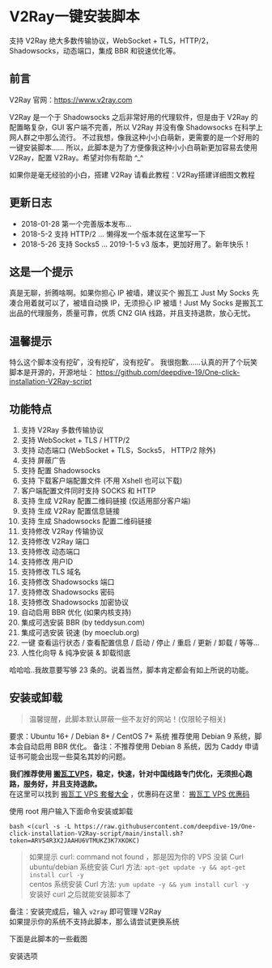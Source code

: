 # V2Ray一键安装脚本
支持 V2Ray 绝大多数传输协议，WebSocket + TLS，HTTP/2，Shadowsocks，动态端口，集成 BBR 和锐速优化等。

## 前言
V2Ray 官网：https://www.v2ray.com

V2Ray 是一个于 Shadowsocks 之后非常好用的代理软件，但是由于 V2Ray 的配置略复杂，GUI 客户端不完善，所以 V2Ray 并没有像 Shadowsocks 在科学上网人群之中那么流行。
不过我想，像我这种小小白萌新，更需要的是一个好用的一键安装脚本……
所以，此脚本是为了方便像我这种小小白萌新更加容易去使用 V2Ray，配置 V2Ray。希望对你有帮助 ^_^

如果你是毫无经验的小白，搭建 V2Ray 请看此教程：V2Ray搭建详细图文教程

## 更新日志
* 2018-01-28
第一个完善版本发布…
* 2018-5-2
支持 HTTP/2 … 懒得发一个版本就在这里写一下
* 2018-5-26
支持 Socks5 …
2019-1-5
v3 版本，更加好用了。新年快乐！

## 这是一个提示
真是无聊，折腾啥啊。如果你担心 IP 被墙，建议买个 搬瓦工 Just My Socks 先凑合用着就可以了，被墙自动换 IP，无须担心 IP 被墙！Just My Socks 是搬瓦工出品的代理服务，质量可靠，优质 CN2 GIA 线路，并且支持退款，放心无忧。

## 温馨提示
特么这个脚本没有挖矿，没有挖矿，没有挖矿。 我很抱歉……认真的开了个玩笑
脚本是开源的，开源地址： https://github.com/deepdive-19/One-click-installation-V2Ray-script

## 功能特点
1. 支持 V2Ray 多数传输协议
2. 支持 WebSocket + TLS / HTTP/2
3. 支持 动态端口 (WebSocket + TLS，Socks5， HTTP/2 除外)
4. 支持 屏蔽广告
5. 支持 配置 Shadowsocks
6. 支持 下载客户端配置文件 (不用 Xshell 也可以下载)
7. 客户端配置文件同时支持 SOCKS 和 HTTP
8. 支持 生成 V2Ray 配置二维码链接 (仅适用部分客户端)
9. 支持 生成 V2Ray 配置信息链接
10. 支持 生成 Shadowsocks 配置二维码链接
11. 支持修改 V2Ray 传输协议
12. 支持修改 V2Ray 端口
13. 支持修改 动态端口
14. 支持修改 用户ID
15. 支持修改 TLS 域名
16. 支持修改 Shadowsocks 端口
17. 支持修改 Shadowsocks 密码
18. 支持修改 Shadowsocks 加密协议
19. 自动启用 BBR 优化 (如果内核支持)
20. 集成可选安装 BBR (by teddysun.com)
21. 集成可选安装 锐速 (by moeclub.org)
22. 一键 查看运行状态 / 查看配置信息 / 启动 / 停止 / 重启 / 更新 / 卸载 / 等等…
23. 人性化向导 & 纯净安装 & 卸载彻底

哈哈哈..我故意要写够 23 条的。说着当然，脚本肯定都会有如上所说的功能。

## 安装或卸载
> 温馨提醒，此脚本默认屏蔽一些不友好的网站！(仅限轮子相关)

要求：Ubuntu 16+ / Debian 8+ / CentOS 7+ 系统
推荐使用 Debian 9 系统，脚本会自动启用 BBR 优化。
备注：不推荐使用 Debian 8 系统，因为 Caddy 申请证书可能会出现一些莫名其妙的问题。

**我们推荐使用 [搬瓦工VPS](https://bwh88.net/cart.php?gid=1)，稳定，快速，针对中国线路专门优化，无须担心跑路，服务好，并且支持退款。**  
在这里可以找到 [搬瓦工 VPS 套餐大全](https://233vps.com/post/bandwagonhost-plans/) ，优惠码在这里： [搬瓦工 VPS 优惠码](https://233vps.com/post/bandwagonhost-coupon-code/)

使用 root 用户输入下面命令安装或卸载
```
bash <(curl -s -L https://raw.githubusercontent.com/deepdive-19/One-click-installation-V2Ray-script/main/install.sh?token=ARV54R3X2JAAHU6VTMUKZ3K7XKOKC)
```
> 如果提示 curl: command not found ，那是因为你的 VPS 没装 Curl  
> ubuntu/debian 系统安装 Curl 方法: `apt-get update -y && apt-get install curl -y`  
> centos 系统安装 Curl 方法: `yum update -y && yum install curl -y`  
> 安装好 curl 之后就能安装脚本了  

备注：安装完成后，输入 `v2ray` 即可管理 V2Ray  
如果提示你的系统不支持此脚本，那么请尝试更换系统  

下面是此脚本的一些截图

安装选项


